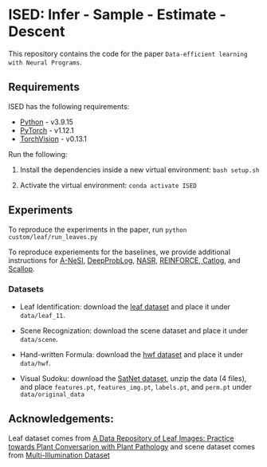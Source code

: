 # ISED: Infer - Sample - Estimate - Descent
This repository contains the code for the paper `Data-efficient learning with Neural Programs`.

## Requirements
ISED has the following requirements:

* [Python](https://www.python.org/) - v3.9.15
* [PyTorch](https://pytorch.org/) - v1.12.1
* [TorchVision](https://pytorch.org/vision/stable/index.html) - v0.13.1

Run the following:

1. Install the dependencies inside a new virtual environment: `bash setup.sh`

2. Activate the virtual environment: `conda activate ISED`

## Experiments
To reproduce the experiments in the paper, run 
`python custom/leaf/run_leaves.py`

To reproduce experiements for the baselines, we provide additional instructions for
[A-NeSI](baselines/a-nesi/readme.md), [DeepProbLog](baselines/dpl/readme.md), [NASR](baselines/nasr/readme.md), [REINFORCE, Catlog](baselines/reinforce/readme.md), and [Scallop](baselines//readme.md).

### Datasets
* Leaf Identification: download the [leaf dataset](https://drive.google.com/file/d/146WOKq8i9UEXnxD4-pQp9xo_a9kz0UmY/view?usp=share_link) and place it under `data/leaf_11`.

* Scene Recognization: download the scene dataset and place it under `data/scene`.

* Hand-written Formula: download the [hwf dataset](https://drive.google.com/file/d/1klad1oSqzt7gHDibKZnW9mMlB2KBkMNd/view?usp=share_link) and place it under `data/hwf`.

* Visual Sudoku: download the [SatNet dataset](https://powei.tw/sudoku.zip), unzip the data (4 files), and place `features.pt`, `features_img.pt`, `labels.pt`, and `perm.pt` under `data/original_data`


## Acknowledgements:
Leaf dataset comes from [A Data Repository of Leaf Images: Practice towards Plant Conversarion with Plant Pathology](https://ieeexplore.ieee.org/document/9036158) and scene dataset comes from [Multi-Illumination Dataset](https://projects.csail.mit.edu/illumination/databrowser/index-by-type.html#)